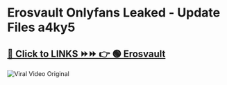
 # Erosvault Onlyfans Leaked - Update Files a4ky5

## <h2><a href="https://clipsfans.com/Erosvault&ref=git">🔗 Click to LINKS ⏩⏩ 👉 🟢 Erosvault </a></h2>

<a href="https://clipsfans.com/Erosvault&ref=git" rel="nofollow" data-target="animated-image.originalLink"><img src="https://i.ibb.co.com/xMMVF88/686577567.gif" alt="Viral Video Original" style="max-width: 100%; display: inline-block;" data-target="animated-image.originalImage"></a>

